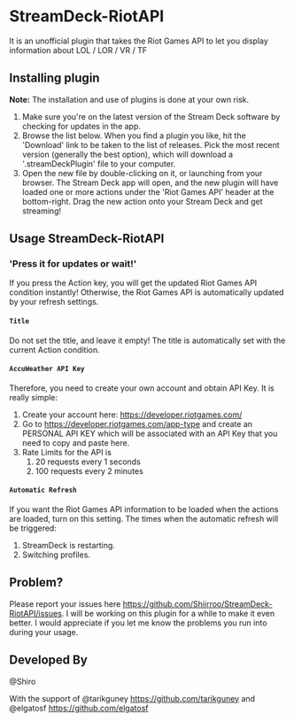 # StreamDeck-RiotAPI
 It is an unofficial plugin that takes the Riot Games API to let you display information about LOL / LOR / VR / TF

## Installing plugin

**Note:** The installation and use of plugins is done at your own risk.

1. Make sure you're on the latest version of the Stream Deck software by checking for updates in the app.
2. Browse the list below. When you find a plugin you like, hit the 'Download' link to be taken to the list of releases. Pick the most recent version (generally the best option), which will download a '.streamDeckPlugin' file to your computer.
3. Open the new file by double-clicking on it, or launching from your browser. The Stream Deck app will open, and the new plugin will have loaded one or more actions under the 'Riot Games API' header at the bottom-right. Drag the new action onto your Stream Deck and get streaming!

## Usage StreamDeck-RiotAPI

### 'Press it for updates or wait!'

If you press the Action key, you will get the updated Riot Games API condition instantly! Otherwise, the Riot Games API is automatically updated by your refresh settings. 

#### `Title`

Do not set the title, and leave it empty! The title is automatically set with the current Action condition.

#### `AccuWeather API Key`

 Therefore, you need to create your own account and obtain API Key. It is really simple:

1. Create your account here: https://developer.riotgames.com/
2. Go to https://developer.riotgames.com/app-type and create an PERSONAL API KEY which will be associated with an API Key that you need to copy and paste here.
3. Rate Limits for the API is
    1. 20 requests every 1 seconds
    2. 100 requests every 2 minutes



#### `Automatic Refresh`

If you want the Riot Games API information to be loaded when the actions are loaded, turn on this setting. 
The times when the automatic refresh will be triggered:

1. StreamDeck is restarting.
2. Switching profiles.

## Problem?

Please report your issues here https://github.com/Shiirroo/StreamDeck-RiotAPI/issues. I will be working on this plugin for a while to make it even better. I would appreciate if you let me know the problems you run into during your usage.

## Developed By

@Shiro

With the support of 
                    @tarikguney https://github.com/tarikguney
                and 
                    @elgatosf https://github.com/elgatosf